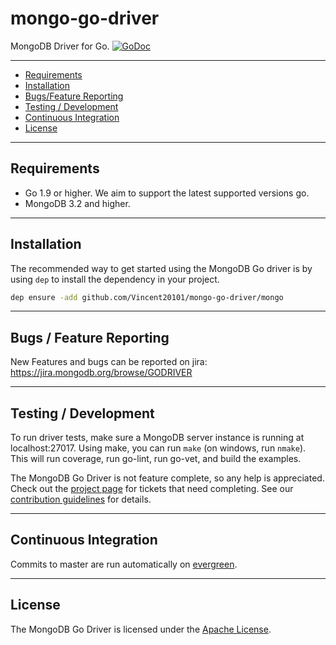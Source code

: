 # mongo-go-driver

MongoDB Driver for Go.
[![GoDoc](https://godoc.org/github.com/Vincent20101/mongo-go-driver/mongo?status.svg)](https://godoc.org/github.com/Vincent20101/mongo-go-driver/mongo)

-------------------------
- [Requirements](#requirements)
- [Installation](#installation)
- [Bugs/Feature Reporting](#bugs-feature-reporting)
- [Testing / Development](#testing--development)
- [Continuous Integration](#continuous-integration)
- [License](#license)

-------------------------
## Requirements

- Go 1.9 or higher. We aim to support the latest supported versions go.
- MongoDB 3.2 and higher.

-------------------------
## Installation

The recommended way to get started using the MongoDB Go driver is by using `dep` to install the dependency in your project.

```bash
dep ensure -add github.com/Vincent20101/mongo-go-driver/mongo
```

-------------------------
## Bugs / Feature Reporting

New Features and bugs can be reported on jira: https://jira.mongodb.org/browse/GODRIVER

-------------------------
## Testing / Development

To run driver tests, make sure a MongoDB server instance is running at localhost:27017. Using make, you can run `make` (on windows, run `nmake`).
This will run coverage, run go-lint, run go-vet, and build the examples.

The MongoDB Go Driver is not feature complete, so any help is appreciated. Check out the [project page](https://jira.mongodb.org/browse/GODRIVER)
for tickets that need completing. See our [contribution guidelines](CONTRIBUTING.md) for details.

-------------------------
## Continuous Integration

Commits to master are run automatically on [evergreen](https://evergreen.mongodb.com/waterfall/mongo-go-driver).

-------------------------
## License

The MongoDB Go Driver is licensed under the [Apache License](LICENSE).
